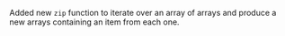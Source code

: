 Added new `zip` function to iterate over an array of arrays and produce a new
arrays containing an item from each one.
